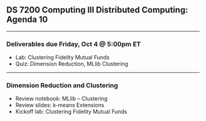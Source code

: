 ## DS 7200 Computing III Distributed Computing: Agenda 10

---

### Deliverables due Friday, Oct 4 @ 5:00pm ET

- Lab: Clustering Fidelity Mutual Funds
- Quiz: Dimension Reduction, MLlib Clustering

---

### Dimension Reduction and Clustering

- Review notebook: MLlib – Clustering
- Review slides: k-means Extensions
- Kickoff lab: Clustering Fidelity Mutual Funds

